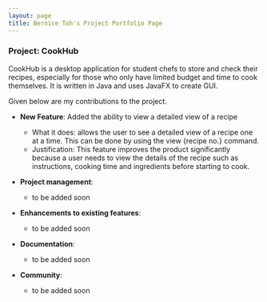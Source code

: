 ```yaml
---
layout: page
title: Bernice Toh's Project Portfolio Page
---
```


### Project: CookHub

CookHub is a desktop application for student chefs to store and check their recipes, 
especially for those who only have limited budget and time to cook themselves.
It is written in Java and uses JavaFX to create GUI.

Given below are my contributions to the project.

* **New Feature**: Added the ability to view a detailed view of a recipe
  * What it does: allows the user to see a detailed view of a recipe one at a time. This can be done by 
    using the view {recipe no.} command.
  * Justification: This feature improves the product significantly because a user needs to view the 
    details of the recipe such as instructions, cooking time and ingredients before starting to cook.
  
* **Project management**:
    * to be added soon
* **Enhancements to existing features**:
    * to be added soon
* **Documentation**:
    * to be added soon
* **Community**:
    * to be added soon

